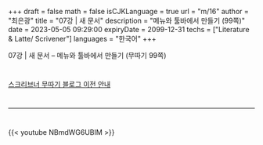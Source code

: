 +++
draft = false
math = false
isCJKLanguage = true
url = "m/16"
author = "최은광"
title = "07강 | 새 문서"
description = "메뉴와 툴바에서 만들기 (99쪽)"
date = 2023-05-05 09:29:00
expiryDate = 2099-12-31
techs = ["Literature & Latte/ Scrivener"]
languages = "한국어"
+++

07강 | 새 문서 – 메뉴와 툴바에서 만들기 (무따기 99쪽)

<!--more--> 

#

[스크리브너 무따기 블로그 이전 안내](../../docs/scrivener/newsroom/scrivener-notice-01/)

#

---

#

{{< youtube NBmdWG6UBIM >}}

#